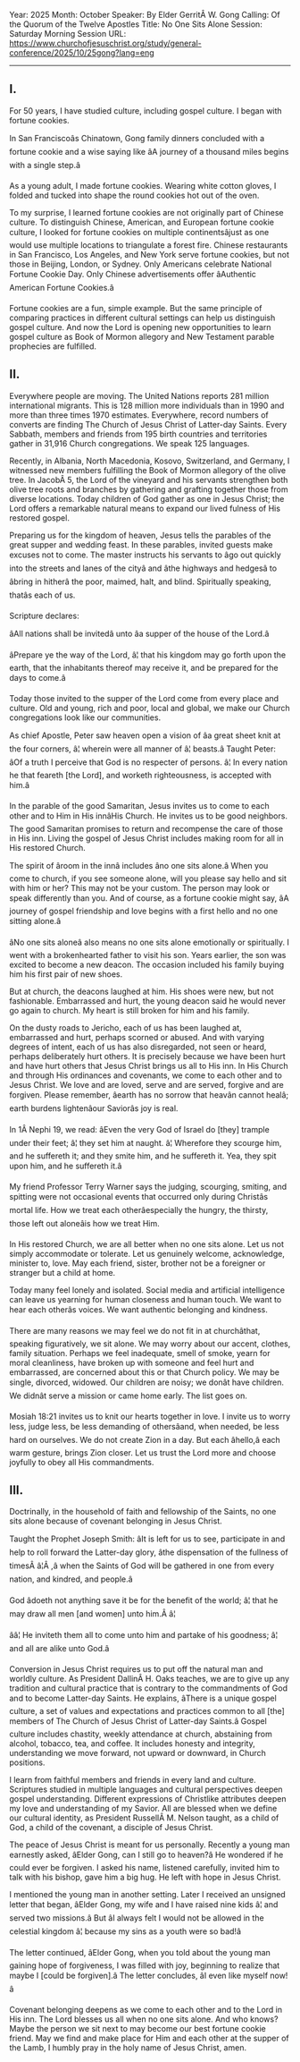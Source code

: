 Year: 2025
Month: October
Speaker: By Elder GerritÂ W. Gong
Calling: Of the Quorum of the Twelve Apostles
Title: No One Sits Alone
Session: Saturday Morning Session
URL: https://www.churchofjesuschrist.org/study/general-conference/2025/10/25gong?lang=eng

---

## I.

For 50 years, I have studied culture, including gospel culture. I began with fortune cookies.

In San Franciscoâs Chinatown, Gong family dinners concluded with a fortune cookie and a wise saying like âA journey of a thousand miles begins with a single step.â

As a young adult, I made fortune cookies. Wearing white cotton gloves, I folded and tucked into shape the round cookies hot out of the oven.

To my surprise, I learned fortune cookies are not originally part of Chinese culture. To distinguish Chinese, American, and European fortune cookie culture, I looked for fortune cookies on multiple continentsâjust as one would use multiple locations to triangulate a forest fire. Chinese restaurants in San Francisco, Los Angeles, and New York serve fortune cookies, but not those in Beijing, London, or Sydney. Only Americans celebrate National Fortune Cookie Day. Only Chinese advertisements offer âAuthentic American Fortune Cookies.â

Fortune cookies are a fun, simple example. But the same principle of comparing practices in different cultural settings can help us distinguish gospel culture. And now the Lord is opening new opportunities to learn gospel culture as Book of Mormon allegory and New Testament parable prophecies are fulfilled.


## II.

Everywhere people are moving. The United Nations reports 281 million international migrants. This is 128 million more individuals than in 1990 and more than three times 1970 estimates. Everywhere, record numbers of converts are finding The Church of Jesus Christ of Latter-day Saints. Every Sabbath, members and friends from 195 birth countries and territories gather in 31,916 Church congregations. We speak 125 languages.

Recently, in Albania, North Macedonia, Kosovo, Switzerland, and Germany, I witnessed new members fulfilling the Book of Mormon allegory of the olive tree. In JacobÂ 5, the Lord of the vineyard and his servants strengthen both olive tree roots and branches by gathering and grafting together those from diverse locations. Today children of God gather as one in Jesus Christ; the Lord offers a remarkable natural means to expand our lived fulness of His restored gospel.

Preparing us for the kingdom of heaven, Jesus tells the parables of the great supper and wedding feast. In these parables, invited guests make excuses not to come. The master instructs his servants to âgo out quickly into the streets and lanes of the cityâ and âthe highways and hedgesâ to âbring in hitherâ the poor, maimed, halt, and blind. Spiritually speaking, thatâs each of us.

Scripture declares:

âAll nations shall be invitedâ unto âa supper of the house of the Lord.â

âPrepare ye the way of the Lord, â¦ that his kingdom may go forth upon the earth, that the inhabitants thereof may receive it, and be prepared for the days to come.â

Today those invited to the supper of the Lord come from every place and culture. Old and young, rich and poor, local and global, we make our Church congregations look like our communities.

As chief Apostle, Peter saw heaven open a vision of âa great sheet knit at the four corners, â¦ wherein were all manner of â¦ beasts.â Taught Peter: âOf a truth I perceive that God is no respecter of persons. â¦ In every nation he that feareth [the Lord], and worketh righteousness, is accepted with him.â

In the parable of the good Samaritan, Jesus invites us to come to each other and to Him in His innâHis Church. He invites us to be good neighbors. The good Samaritan promises to return and recompense the care of those in His inn. Living the gospel of Jesus Christ includes making room for all in His restored Church.

The spirit of âroom in the innâ includes âno one sits alone.â When you come to church, if you see someone alone, will you please say hello and sit with him or her? This may not be your custom. The person may look or speak differently than you. And of course, as a fortune cookie might say, âA journey of gospel friendship and love begins with a first hello and no one sitting alone.â

âNo one sits aloneâ also means no one sits alone emotionally or spiritually. I went with a brokenhearted father to visit his son. Years earlier, the son was excited to become a new deacon. The occasion included his family buying him his first pair of new shoes.

But at church, the deacons laughed at him. His shoes were new, but not fashionable. Embarrassed and hurt, the young deacon said he would never go again to church. My heart is still broken for him and his family.

On the dusty roads to Jericho, each of us has been laughed at, embarrassed and hurt, perhaps scorned or abused. And with varying degrees of intent, each of us has also disregarded, not seen or heard, perhaps deliberately hurt others. It is precisely because we have been hurt and have hurt others that Jesus Christ brings us all to His inn. In His Church and through His ordinances and covenants, we come to each other and to Jesus Christ. We love and are loved, serve and are served, forgive and are forgiven. Please remember, âearth has no sorrow that heavân cannot healâ; earth burdens lightenâour Saviorâs joy is real.

In 1Â Nephi 19, we read: âEven the very God of Israel do [they] trample under their feet; â¦ they set him at naught. â¦ Wherefore they scourge him, and he suffereth it; and they smite him, and he suffereth it. Yea, they spit upon him, and he suffereth it.â

My friend Professor Terry Warner says the judging, scourging, smiting, and spitting were not occasional events that occurred only during Christâs mortal life. How we treat each otherâespecially the hungry, the thirsty, those left out aloneâis how we treat Him.

In His restored Church, we are all better when no one sits alone. Let us not simply accommodate or tolerate. Let us genuinely welcome, acknowledge, minister to, love. May each friend, sister, brother not be a foreigner or stranger but a child at home.

Today many feel lonely and isolated. Social media and artificial intelligence can leave us yearning for human closeness and human touch. We want to hear each otherâs voices. We want authentic belonging and kindness.

There are many reasons we may feel we do not fit in at churchâthat, speaking figuratively, we sit alone. We may worry about our accent, clothes, family situation. Perhaps we feel inadequate, smell of smoke, yearn for moral cleanliness, have broken up with someone and feel hurt and embarrassed, are concerned about this or that Church policy. We may be single, divorced, widowed. Our children are noisy; we donât have children. We didnât serve a mission or came home early. The list goes on.

Mosiah 18:21 invites us to knit our hearts together in love. I invite us to worry less, judge less, be less demanding of othersâand, when needed, be less hard on ourselves. We do not create Zion in a day. But each âhello,â each warm gesture, brings Zion closer. Let us trust the Lord more and choose joyfully to obey all His commandments.


## III.

Doctrinally, in the household of faith and fellowship of the Saints, no one sits alone because of covenant belonging in Jesus Christ.

Taught the Prophet Joseph Smith: âIt is left for us to see, participate in and help to roll forward the Latter-day glory, âthe dispensation of the fullness of timesÂ â¦Â ,â when the Saints of God will be gathered in one from every nation, and kindred, and people.â

God âdoeth not anything save it be for the benefit of the world; â¦ that he may draw all men [and women] unto him.Â â¦

ââ¦ He inviteth them all to come unto him and partake of his goodness; â¦ and all are alike unto God.â

Conversion in Jesus Christ requires us to put off the natural man and worldly culture. As President DallinÂ H. Oaks teaches, we are to give up any tradition and cultural practice that is contrary to the commandments of God and to become Latter-day Saints. He explains, âThere is a unique gospel culture, a set of values and expectations and practices common to all [the] members of The Church of Jesus Christ of Latter-day Saints.â Gospel culture includes chastity, weekly attendance at church, abstaining from alcohol, tobacco, tea, and coffee. It includes honesty and integrity, understanding we move forward, not upward or downward, in Church positions.

I learn from faithful members and friends in every land and culture. Scriptures studied in multiple languages and cultural perspectives deepen gospel understanding. Different expressions of Christlike attributes deepen my love and understanding of my Savior. All are blessed when we define our cultural identity, as President RussellÂ M. Nelson taught, as a child of God, a child of the covenant, a disciple of Jesus Christ.

The peace of Jesus Christ is meant for us personally. Recently a young man earnestly asked, âElder Gong, can I still go to heaven?â He wondered if he could ever be forgiven. I asked his name, listened carefully, invited him to talk with his bishop, gave him a big hug. He left with hope in Jesus Christ.

I mentioned the young man in another setting. Later I received an unsigned letter that began, âElder Gong, my wife and I have raised nine kids â¦ and served two missions.â But âI always felt I would not be allowed in the celestial kingdom â¦ because my sins as a youth were so bad!â

The letter continued, âElder Gong, when you told about the young man gaining hope of forgiveness, I was filled with joy, beginning to realize that maybe I [could be forgiven].â The letter concludes, âI even like myself now!â

Covenant belonging deepens as we come to each other and to the Lord in His inn. The Lord blesses us all when no one sits alone. And who knows? Maybe the person we sit next to may become our best fortune cookie friend. May we find and make place for Him and each other at the supper of the Lamb, I humbly pray in the holy name of Jesus Christ, amen.